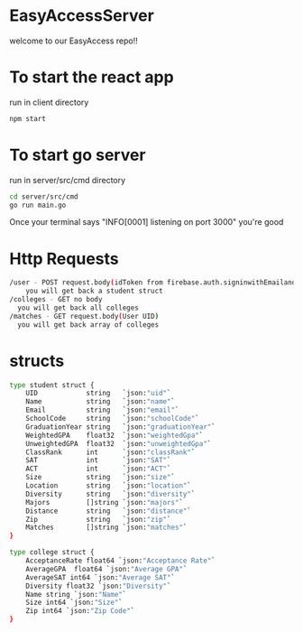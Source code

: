 # EasyAccessServer

welcome to our EasyAccess repo!!

# To start the react app

run in client directory

```bash
npm start
```

# To start go server

run in server/src/cmd directory

```bash
cd server/src/cmd
go run main.go
```

Once your terminal says "INFO[0001] listening on port 3000" you're good


# Http Requests
```bash
/user - POST request.body(idToken from firebase.auth.signinwithEmailandPasword)
	you will get back a student struct
/colleges - GET no body
  you will get back all colleges
/matches - GET request.body(User UID)
  you will get back array of colleges 
```

# structs
```bash
type student struct {
	UID            string   `json:"uid"`
	Name           string   `json:"name"`
	Email          string   `json:"email"`
	SchoolCode     string   `json:"schoolCode"`
	GraduationYear string   `json:"graduationYear"`
	WeightedGPA    float32  `json:"weightedGpa"`
	UnweightedGPA  float32  `json:"unweightedGpa"`
	ClassRank      int      `json:"classRank"`
	SAT            int      `json:"SAT"`
	ACT            int      `json:"ACT"`
	Size           string   `json:"size"`
	Location       string   `json:"location"`
	Diversity      string   `json:"diversity"`
	Majors         []string `json:"majors"`
	Distance       string   `json:"distance"`
	Zip            string   `json:"zip"`
	Matches        []string `json:"matches"`
}
```

```bash
type college struct {
	AcceptanceRate float64 `json:"Acceptance Rate"`
	AverageGPA	float64 `json:"Average GPA"`
	AverageSAT int64 `json:"Average SAT"`
	Diversity float32 `json:"Diversity"`
	Name string `json:"Name"`
	Size int64 `json:"Size"`
	Zip int64 `json:"Zip Code"`
}
```
